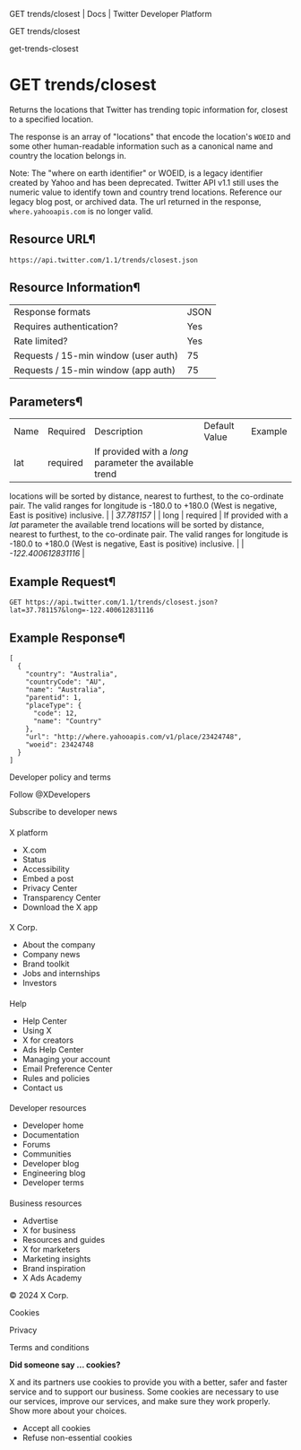 



GET trends/closest | Docs | Twitter Developer Platform 





































































































GET trends/closest



get-trends-closest

GET trends/closest
==================




Returns the locations that Twitter has trending topic information
for, closest to a specified location.


The response is an array of "locations" that encode the location's
`WOEID` and some other human-readable information such as a
canonical name and country the location belongs in.


Note: The "where on earth identifier" or WOEID, is a legacy
identifier created by Yahoo and has been deprecated. Twitter API v1.1
still uses the numeric value to identify town and country trend
locations. Reference our legacy blog
post, or archived
data. The url returned in the response,
`where.yahooapis.com` is no longer valid.


Resource URL¶
-------------


`https://api.twitter.com/1.1/trends/closest.json`


Resource Information¶
---------------------




|  |  |
| --- | --- |
| Response formats | JSON |
| Requires authentication? | Yes |
| Rate limited? | Yes |
| Requests / 15-min window (user auth) | 75 |
| Requests / 15-min window (app auth) | 75 |


Parameters¶
-----------




|  |  |  |  |  |
| --- | --- | --- | --- | --- |
| Name | Required | Description | Default Value | Example |
| lat | required | If provided with a *long* parameter the available trend
locations will be sorted by distance, nearest to furthest, to the
co-ordinate pair. The valid ranges for longitude is -180.0 to +180.0
(West is negative, East is positive) inclusive. |  | *37.781157* |
| long | required | If provided with a *lat* parameter the available trend
locations will be sorted by distance, nearest to furthest, to the
co-ordinate pair. The valid ranges for longitude is -180.0 to +180.0
(West is negative, East is positive) inclusive. |  | *-122.400612831116* |


Example Request¶
----------------


`GET https://api.twitter.com/1.1/trends/closest.json?lat=37.781157&long=-122.400612831116`


Example Response¶
-----------------



```
[
  {
    "country": "Australia",
    "countryCode": "AU",
    "name": "Australia",
    "parentid": 1,
    "placeType": {
      "code": 12,
      "name": "Country"
    },
    "url": "http://where.yahooapis.com/v1/place/23424748",
    "woeid": 23424748
  }
]
```


















Developer policy and terms


Follow @XDevelopers


Subscribe to developer news












#### 
 X platform


* X.com
* Status
* Accessibility
* Embed a post
* Privacy Center
* Transparency Center
* Download the X app




#### 
 X Corp.


* About the company
* Company news
* Brand toolkit
* Jobs and internships
* Investors




#### 
 Help


* Help Center
* Using X
* X for creators
* Ads Help Center
* Managing your account
* Email Preference Center
* Rules and policies
* Contact us




#### 
 Developer resources


* Developer home
* Documentation
* Forums
* Communities
* Developer blog
* Engineering blog
* Developer terms




#### 
 Business resources


* Advertise
* X for business
* Resources and guides
* X for marketers
* Marketing insights
* Brand inspiration
* X Ads Academy









 © 2024 X Corp.
 


Cookies


Privacy


Terms and conditions






















**Did someone say … cookies?**  
  


 X and its partners use cookies to provide you with a better, safer and
 faster service and to support our business. Some cookies are necessary to use
 our services, improve our services, and make sure they work properly.
 Show more about your choices.


 




* Accept all cookies
* Refuse non-essential cookies
















